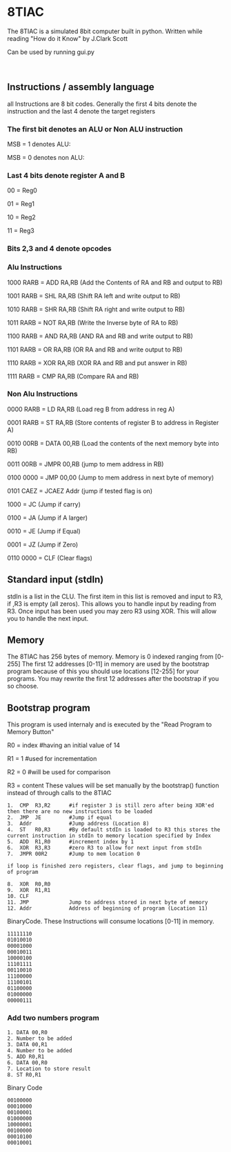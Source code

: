 # 8TIAC
The 8TIAC is a simulated 8bit computer built in python. Written while reading "How do it Know" by J.Clark Scott

Can be used by running gui.py

<br>

## Instructions / assembly language
all Instructions are 8 bit codes. Generally the first 4 bits denote the instruction
and the last 4 denote the target registers

### The first bit denotes an ALU or Non ALU instruction
MSB = 1 denotes ALU:

MSB = 0 denotes non ALU:



### Last 4 bits denote register A and B
00 = Reg0

01 = Reg1

10 = Reg2

11 = Reg3

### Bits 2,3 and 4 denote opcodes

### Alu Instructions
1000 RARB = ADD RA,RB  (Add the Contents of RA and RB and output to RB)

1001 RARB = SHL RA,RB  (Shift RA left and write output to RB)

1010 RARB = SHR RA,RB  (Shift RA right and write output to RB)

1011 RARB = NOT RA,RB  (Write the Inverse byte of RA to RB)

1100 RARB = AND RA,RB  (AND RA and RB and write output to RB)

1101 RARB = OR  RA,RB  (OR RA and RB and write output to RB)

1110 RARB = XOR RA,RB  (XOR RA and RB and put answer in RB)

1111 RARB = CMP RA,RB  (Compare RA and RB)

### Non Alu Instructions
0000 RARB = LD RA,RB      (Load reg B from address in reg A)

0001 RARB = ST RA,RB      (Store contents of register B to address in Register A)

0010 00RB = DATA 00,RB    (Load the contents of the next memory byte into RB)

0011 00RB = JMPR 00,RB    (jump to mem address in RB)

0100 0000 = JMP 00,00     (Jump to mem address in next byte of memory)

0101 CAEZ = JCAEZ Addr    (jump if tested flag is on)

1000 = JC            (Jump if carry)

0100 = JA            (Jump if A larger)

0010 = JE            (Jump if Equal)

0001 = JZ            (Jump if Zero)

0110 0000 = CLF           (Clear flags)


## Standard input (stdIn)
stdIn is a list in the CLU. The first item in this list is removed and input to R3, if ,R3 is empty (all zeros).
This allows you to handle input by reading from R3. Once input has been used you may zero R3 using XOR.
This will allow you to handle the next input.

## Memory
The 8TIAC has 256 bytes of memory. Memory is 0 indexed ranging from [0-255]
The first 12 addresses [0-11] in memory are used by the bootstrap program because of this you should use
locations [12-255] for your programs. You may rewrite the first 12 addresses after the bootstrap if you so choose.

## Bootstrap program
This program is used internaly and is executed by the "Read Program to Memory Button"

R0 = index #having an initial value of 14

R1 = 1     #used for incrementation

R2 = 0     #will be used for comparison

R3 = content
These values will be set manually by the bootstrap() function instead of through calls to the 8TIAC


    1.  CMP  R3,R2      #if register 3 is still zero after being XOR'ed then there are no new instructions to be loaded
    2.  JMP  JE         #Jump if equal
    3.  Addr            #Jump address (Location 8)
    4.  ST   R0,R3      #By default stdIn is loaded to R3 this stores the current instruction in stdIn to memory location specified by Index
    5.  ADD  R1,R0      #increment index by 1
    6.  XOR  R3,R3      #zero R3 to allow for next input from stdIn
    7.  JMPR 00R2       #Jump to mem location 0

    if loop is finished zero registers, clear flags, and jump to beginning of program

    8.  XOR  R0,R0       
    9.  XOR  R1,R1
    10. CLF
    11. JMP             Jump to address stored in next byte of memory
    12. Addr            Address of beginning of program (Location 11)



BinaryCode.  These Instructions will consume locations [0-11] in memory.
```
11111110
01010010
00001000
00010011
10000100
11101111
00110010
11100000
11100101
01100000
01000000
00000111
```

### Add two numbers program
    1. DATA 00,R0
    2. Number to be added
    3. DATA 00,R1
    4. Number to be added
    5. ADD R0,R1
    6. DATA 00,R0
    7. Location to store result
    8. ST R0,R1

Binary Code

```
00100000
00010000
00100001
01000000
10000001
00100000
00010100
00010001
```

